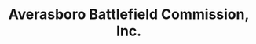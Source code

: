 ---
layout: repo
title: "Averasboro Battlefield Commission, Inc."
id: 4718
permalink: repos/4718/
---
